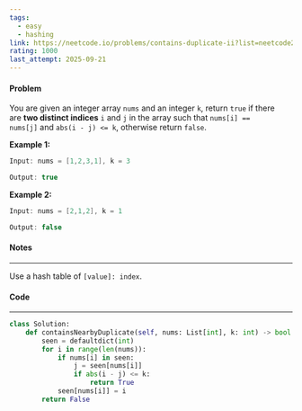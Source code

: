 ```yaml
---
tags:
  - easy
  - hashing
link: https://neetcode.io/problems/contains-duplicate-ii?list=neetcode250
rating: 1000
last_attempt: 2025-09-21
---
```

#### Problem
You are given an integer array `nums` and an integer `k`, return `true` if there are **two distinct indices** `i` and `j` in the array such that `nums[i] == nums[j]` and `abs(i - j) <= k`, otherwise return `false`.

**Example 1:**

```java
Input: nums = [1,2,3,1], k = 3

Output: true
```

**Example 2:**

```java
Input: nums = [2,1,2], k = 1

Output: false
```

#### Notes
---
Use a hash table of `[value]: index`.
#### Code
---

```python
class Solution:
    def containsNearbyDuplicate(self, nums: List[int], k: int) -> bool:
        seen = defaultdict(int)
        for i in range(len(nums)):
            if nums[i] in seen:
                j = seen[nums[i]]
                if abs(i - j) <= k:
                    return True
            seen[nums[i]] = i
        return False
```
